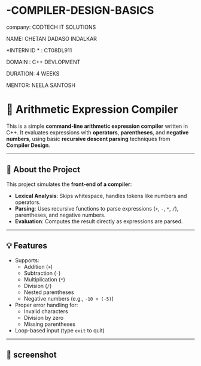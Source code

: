 # -COMPILER-DESIGN-BASICS


company: CODTECH IT SOLUTIONS

NAME: CHETAN DADASO INDALKAR

*INTERN ID * : CT08DL911

DOMAIN : C++ DEVLOPMENT

DURATION: 4 WEEKS

MENTOR: NEELA SANTOSH

# 🔢 Arithmetic Expression Compiler

This is a simple **command-line arithmetic expression compiler** written in C++. It evaluates expressions with **operators**, **parentheses**, and **negative numbers**, using basic **recursive descent parsing** techniques from **Compiler Design**.

---

## 🧠 About the Project

This project simulates the **front-end of a compiler**:
- **Lexical Analysis**: Skips whitespace, handles tokens like numbers and operators.
- **Parsing**: Uses recursive functions to parse expressions (`+`, `-`, `*`, `/`), parentheses, and negative numbers.
- **Evaluation**: Computes the result directly as expressions are parsed.

---

## 💡 Features

- Supports:
  - Addition (`+`)
  - Subtraction (`-`)
  - Multiplication (`*`)
  - Division (`/`)
  - Nested parentheses
  - Negative numbers (e.g., `-10 + (-5)`)
- Proper error handling for:
  - Invalid characters
  - Division by zero
  - Missing parentheses
- Loop-based input (type `exit` to quit)

---

## 🧪 screenshot




